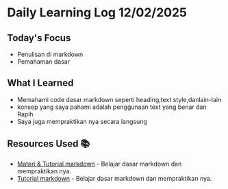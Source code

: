 # Daily Learning Log 12/02/2025

## Today's Focus

- Penulisan di markdown
- Pemahaman dasar

## What I Learned

- Memahami code dasar markdown seperti heading,text style,danlain-lain
- konsep yang saya pahami adalah penggunaan text yang benar dan Rapih
- Saya juga mempraktikan nya secara langsung

## Resources Used 📚

- [Materi & Tutorial markdown](https://youtu.be/wWhvL5nOWQU?si=v4CaWe7ai9Zjji8Y) - Belajar dasar markdown dan mempraktikan nya.
- [Tutorial markdown](https://youtu.be/_PPWWRV6gbA?si=SUETefV3tq8Zo-Cn) - Belajar dasar markdown dan mempraktikan nya.
